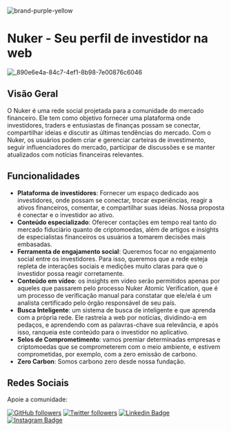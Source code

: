 ![brand-purple-yellow](https://github.com/nukerapp/.github/assets/57725054/16534b8d-5f4c-4035-8c09-5d149ed12e04)


# Nuker - Seu perfil de investidor na web

![_890e6e4a-84c7-4ef1-8b98-7e00876c6046](https://github.com/nukerapp/.github/assets/57725054/4264be48-a588-4a0a-b4fc-0e090ee6c3d2)

## Visão Geral

O Nuker é uma rede social projetada para a comunidade do mercado financeiro. Ele tem como objetivo fornecer uma plataforma onde investidores, traders e entusiastas de finanças possam se conectar, compartilhar ideias e discutir as últimas tendências do mercado. Com o Nuker, os usuários podem criar e gerenciar carteiras de investimento, seguir influenciadores do mercado, participar de discussões e se manter atualizados com notícias financeiras relevantes.

## Funcionalidades


-	**Plataforma de investidores**: Fornecer um espaço dedicado aos investidores, onde possam se conectar, trocar experiências, reagir a ativos financeiros, comentar, e compartilhar suas ideias. Nossa proposta é conectar e o investidor ao ativo.
-	**Conteúdo especializado**: Oferecer contações em tempo real tanto do mercado fiduciário quanto de criptomoedas, além de artigos e insights de especialistas financeiros os usuários a tomarem decisões mais embasadas.
-	**Ferramenta de engajamento social**: Queremos focar no engajamento social entre os investidores. Para isso, queremos que a rede esteja repleta de interações sociais e medições muito claras para que o investidor possa reagir corretamente.
-	**Conteúdo em vídeo**: os insights em vídeo serão permitidos apenas por aqueles que passarem pelo processo Nuker Atomic Verification, que é um processo de verificação manual para constatar que ele/ela é um analista certificado pelo órgão responsável de seu país.
-	**Busca Inteligente**: um sistema de busca de inteligente e que aprenda com a própria rede. Ele rastreia a web por notícias, dividindo-a em pedaços, e aprendendo com as palavras-chave sua relevância, e após isso, ranqueia este conteúdo para o investidor no aplicativo.
-	**Selos de Comprometimento**: vamos premiar determinadas empresas e criptomoedas que se comprometerem com o meio ambiente, e estivem comprometidas, por exemplo, com a zero emissão de carbono. 
-	**Zero Carbon**: Somos carbono zero desde nossa fundação.

## Redes Sociais


Apoie a comunidade:

[![GitHub followers](https://img.shields.io/github/followers/nukerapp.svg?style=social&label=Follow&maxAge=2592000)](https://github.com/nukerapp?tab=followers)
[![Twitter followers](https://img.shields.io/twitter/follow/nukerapp.svg?style=social&label=Follow)](https://twitter.com/nukerapp)
[![Linkedin Badge](https://img.shields.io/badge/-LinkedIn-blue?style=flat-square&logo=nukerapp&logoColor=white&link=https://www.linkedin.com/in/nukerapp/)](https://www.linkedin.com/in/nukerapp/)
[![Instagram Badge](https://img.shields.io/badge/-Instagram-C13584?style=flat-square&labelColor=C13584&logo=instagram&logoColor=white&link=https://www.instagram.com/nukerapp/)](https://www.instagram.com/nukerapp/)





